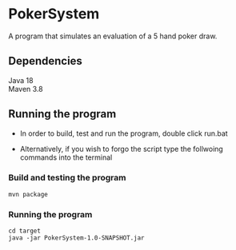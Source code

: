 # PokerSystem
A program that simulates an evaluation of a 5 hand poker draw.

## Dependencies
Java 18 
<Br/>
Maven 3.8
<Br/>

## Running the program

* In order to build, test and run the program, double click run.bat

* Alternatively, if you wish to forgo the script 
type the follwoing commands into the terminal

### Build and testing the program
```
mvn package
```
### Running the program 
```
cd target
java -jar PokerSystem-1.0-SNAPSHOT.jar
```
